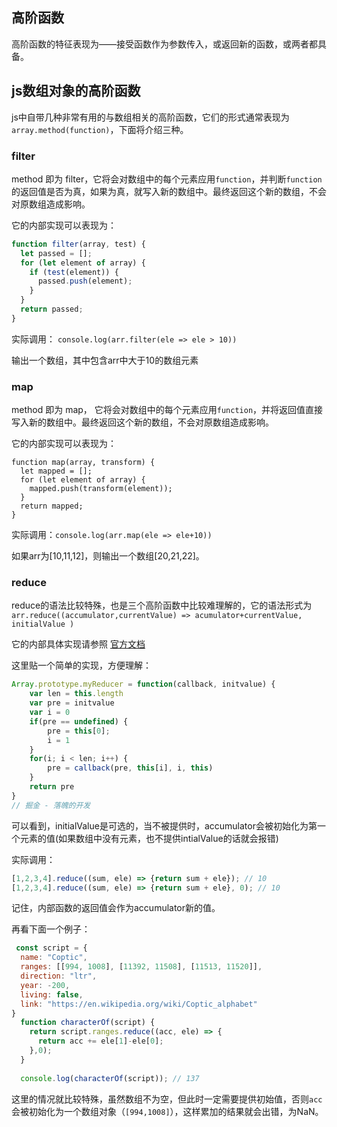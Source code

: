 ## 高阶函数

高阶函数的特征表现为——接受函数作为参数传入，或返回新的函数，或两者都具备。

## js数组对象的高阶函数

js中自带几种非常有用的与数组相关的高阶函数，它们的形式通常表现为`array.method(function)`，下面将介绍三种。

### filter

method 即为 filter，它将会对数组中的每个元素应用`function`，并判断`function`的返回值是否为真，如果为真，就写入新的数组中。最终返回这个新的数组，不会对原数组造成影响。

它的内部实现可以表现为：

```js
function filter(array, test) {
  let passed = [];
  for (let element of array) {
    if (test(element)) {
      passed.push(element);
    }
  }
  return passed;
}
```

实际调用： `console.log(arr.filter(ele => ele > 10))`

输出一个数组，其中包含arr中大于10的数组元素

### map

method 即为 map， 它将会对数组中的每个元素应用`function`，并将返回值直接写入新的数组中。最终返回这个新的数组，不会对原数组造成影响。

它的内部实现可以表现为：

```
function map(array, transform) {
  let mapped = [];
  for (let element of array) {
    mapped.push(transform(element));
  }
  return mapped;
}
```

实际调用：`console.log(arr.map(ele => ele+10))`

如果arr为[10,11,12]，则输出一个数组[20,21,22]。

### reduce

reduce的语法比较特殊，也是三个高阶函数中比较难理解的，它的语法形式为`arr.reduce((accumulator,currentValue) => acumulator+currentValue, initialValue )`

它的内部具体实现请参照 [官方文档](https://262.ecma-international.org/5.1/#sec-15.4.1)

这里贴一个简单的实现，方便理解：

```js
Array.prototype.myReducer = function(callback, initvalue) {
    var len = this.length 
    var pre = initvalue
    var i = 0
    if(pre == undefined) {
        pre = this[0];
        i = 1
    } 
    for(i; i < len; i++) {
        pre = callback(pre, this[i], i, this)
    }
    return pre 
}
// 掘金 - 落魄的开发
```

可以看到，initialValue是可选的，当不被提供时，accumulator会被初始化为第一个元素的值(如果数组中没有元素，也不提供intialValue的话就会报错)

实际调用：

```js
[1,2,3,4].reduce((sum, ele) => {return sum + ele}); // 10
[1,2,3,4].reduce((sum, ele) => {return sum + ele}, 0); // 10
```

记住，内部函数的返回值会作为accumulator新的值。

再看下面一个例子：

```js
 const script = {
  name: "Coptic",
  ranges: [[994, 1008], [11392, 11508], [11513, 11520]],
  direction: "ltr",
  year: -200,
  living: false,
  link: "https://en.wikipedia.org/wiki/Coptic_alphabet"
}
  function characterOf(script) {
    return script.ranges.reduce((acc, ele) => {
      return acc += ele[1]-ele[0];
    },0);
  }
  
  console.log(characterOf(script)); // 137
```

这里的情况就比较特殊，虽然数组不为空，但此时一定需要提供初始值，否则`acc`会被初始化为一个数组对象（`[994,1008]`），这样累加的结果就会出错，为NaN。
